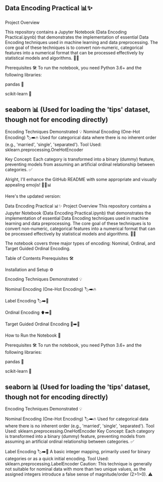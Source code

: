 
Data Encoding Practical 📊✨
---
Project Overview

This repository contains a Jupyter Notebook (Data Encoding Practical.ipynb) that demonstrates the implementation of essential Data Encoding techniques used in machine learning and data preprocessing. The core goal of these techniques is to convert non-numeric, categorical features into a numerical format that can be processed effectively by statistical models and algorithms. 🤖🔢

Prerequisites 🛠️
To run the notebook, you need Python 3.6+ and the following libraries:

pandas 🐼

scikit-learn 🧠

seaborn 📊 (Used for loading the 'tips' dataset, though not for encoding directly)
---
Encoding Techniques Demonstrated 💡
Nominal Encoding (One-Hot Encoding) 🏷️➡️🔥
Used for categorical data where there is no inherent order (e.g., 'married', 'single', 'separated').
Tool Used: sklearn.preprocessing.OneHotEncoder

Key Concept: Each category is transformed into a binary (dummy) feature, preventing models from assuming an artificial ordinal relationship between categories. ✅

Alright, I'll enhance the GitHub README with some appropriate and visually appealing emojis! 🚀✨📊

Here's the updated version:

Data Encoding Practical 📊✨
Project Overview
This repository contains a Jupyter Notebook (Data Encoding Practical.ipynb) that demonstrates the implementation of essential Data Encoding techniques used in machine learning and data preprocessing. The core goal of these techniques is to convert non-numeric, categorical features into a numerical format that can be processed effectively by statistical models and algorithms. 🤖🔢

The notebook covers three major types of encoding: Nominal, Ordinal, and Target Guided Ordinal Encoding.

Table of Contents
Prerequisites 🛠️

Installation and Setup ⚙️

Encoding Techniques Demonstrated 💡

Nominal Encoding (One-Hot Encoding) 🏷️➡️🔥

Label Encoding 🏷️➡️🔢

Ordinal Encoding ⬆️➡️🔢

Target Guided Ordinal Encoding 🎯➡️🔢

How to Run the Notebook 🚀

Prerequisites 🛠️
To run the notebook, you need Python 3.6+ and the following libraries:

pandas 🐼

scikit-learn 🧠

seaborn 📊 (Used for loading the 'tips' dataset, though not for encoding directly)
---
Encoding Techniques Demonstrated 💡

Nominal Encoding (One-Hot Encoding) 🏷️➡️🔥
Used for categorical data where there is no inherent order (e.g., 'married', 'single', 'separated').
Tool Used: sklearn.preprocessing.OneHotEncoder
Key Concept: Each category is transformed into a binary (dummy) feature, preventing models from assuming an artificial ordinal relationship between categories. ✅

Label Encoding 🏷️➡️🔢
A basic integer mapping, primarily used for binary categories or as a quick initial encoding.
Tool Used: sklearn.preprocessing.LabelEncoder
Caution: This technique is generally not suitable for nominal data with more than two unique values, as the assigned integers introduce a false sense of magnitude/order (2>1>0). ⚠️
